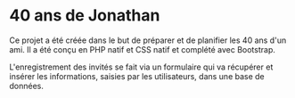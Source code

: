 # 40 ans de Jonathan

Ce projet a été créée dans le but de préparer et de planifier les 40 ans d'un ami. Il a été conçu en PHP natif et CSS natif et complété avec Bootstrap.

L'enregistrement des invités se fait via un formulaire qui va récupérer et insérer les informations, saisies par les utilisateurs, dans une base de données.
